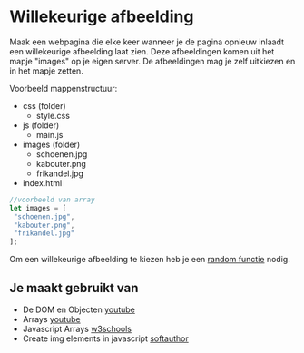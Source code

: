 # Willekeurige afbeelding

Maak een webpagina die elke keer wanneer je de pagina opnieuw inlaadt een willekeurige afbeelding laat zien.
Deze afbeeldingen komen uit het mapje "images" op je eigen server. De afbeeldingen mag je zelf uitkiezen en in het mapje zetten.

Voorbeeld mappenstructuur:
- css (folder)
	- style.css
- js (folder)
	- main.js
- images (folder)
	- schoenen.jpg
	- kabouter.png
	- frikandel.jpg
- index.html

```javascript
//voorbeeld van array
let images = [  
 "schoenen.jpg",  
 "kabouter.png",  
 "frikandel.jpg"  
];
```

Om een willekeurige afbeelding te kiezen heb je een [random functie](../functions/RandomNumber.md) nodig.

## Je maakt gebruikt van
- De DOM en Objecten [youtube](https://www.youtube.com/watch?v=k81rBKqwDhU)
- Arrays [youtube](https://www.youtube.com/watch?v=Z-l1IAbq3qg)
- Javascript Arrays [w3schools](https://www.w3schools.com/js/js_arrays.asp)
- Create img elements in javascript [softauthor](https://softauthor.com/javascript-working-with-images/#:~:text=Create%20Image%20Element%20in%20JavaScript,URL%20to%20its%20src%20attribute.&text=Finally%2C%20add%20the%20image%20element,it%20to%20the%20body%20element.)